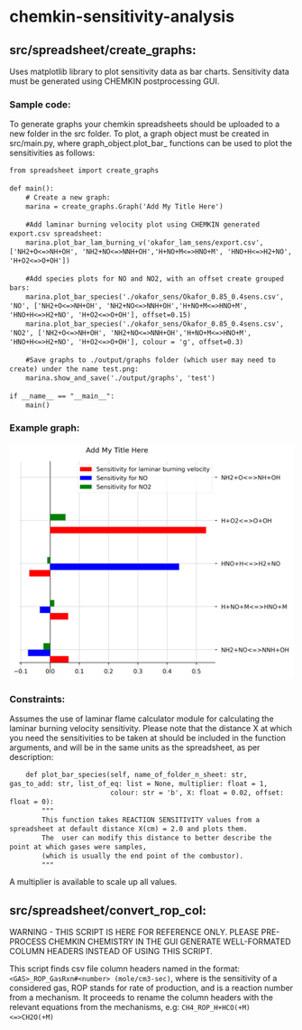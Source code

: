 # chemkin-sensitivity-analysis

## src/spreadsheet/create_graphs:
Uses matplotlib library to plot sensitivity data as bar charts. Sensitivity data must be generated using CHEMKIN postprocessing GUI.

### Sample code: 
To generate graphs your chemkin spreadsheets should be uploaded to a new folder in the src folder. To plot, a graph object must be created in src/main.py, where graph_object.plot_bar_ functions can be used to plot the sensitivities as follows:
```
from spreadsheet import create_graphs

def main():
    # Create a new graph:
    marina = create_graphs.Graph('Add My Title Here')

    #Add laminar burning velocity plot using CHEMKIN generated export.csv spreadsheet:
    marina.plot_bar_lam_burning_v('okafor_lam_sens/export.csv', ['NH2+O<=>NH+OH', 'NH2+NO<=>NNH+OH','H+NO+M<=>HNO+M', 'HNO+H<=>H2+NO', 'H+O2<=>O+OH'])

    #Add species plots for NO and NO2, with an offset create grouped bars:
    marina.plot_bar_species('./okafor_sens/Okafor_0.85_0.4sens.csv', 'NO', ['NH2+O<=>NH+OH', 'NH2+NO<=>NNH+OH','H+NO+M<=>HNO+M', 'HNO+H<=>H2+NO', 'H+O2<=>O+OH'], offset=0.15)
    marina.plot_bar_species('./okafor_sens/Okafor_0.85_0.4sens.csv', 'NO2', ['NH2+O<=>NH+OH', 'NH2+NO<=>NNH+OH','H+NO+M<=>HNO+M', 'HNO+H<=>H2+NO', 'H+O2<=>O+OH'], colour = 'g', offset=0.3)
    
    #Save graphs to ./output/graphs folder (which user may need to create) under the name test.png:
    marina.show_and_save('./output/graphs', 'test')

if __name__ == "__main__":
    main()
```

### Example graph: 
![Sample code graph](src/website_images/test.png)

### Constraints:
Assumes the use of laminar flame calculator module for calculating the laminar burning velocity sensitivity. Please note that the distance X at which you need the sensitivities to be taken at should be included in the function arguments, and will be in the same units as the spreadsheet, as per description: 

```
    def plot_bar_species(self, name_of_folder_n_sheet: str, gas_to_add: str, list_of_eq: list = None, multiplier: float = 1,
                         colour: str = 'b', X: float = 0.02, offset: float = 0):
        """
        This function takes REACTION SENSITIVITY values from a spreadsheet at default distance X(cm) = 2.0 and plots them.
        The  user can modify this distance to better describe the point at which gases were samples,
        (which is usually the end point of the combustor).
        """
```
A multiplier is available to scale up all values.

## src/spreadsheet/convert_rop_col:
WARNING - THIS SCRIPT IS HERE FOR REFERENCE ONLY. PLEASE PRE-PROCESS CHEMKIN CHEMISTRY IN THE GUI GENERATE WELL-FORMATED COLUMN HEADERS INSTEAD OF USING THIS SCRIPT. 

This script finds csv file column headers named in the format: `<GAS>_ROP_GasRxn#<number> (mole/cm3-sec)`, where <GAS> is the sensitivity of a considered gas, ROP stands for rate of production, and <number> is a reaction number from a mechanism. 
  It proceeds to rename the column headers with the relevant equations from the mechanisms, e.g: 
  `CH4_ROP_H+HCO(+M)<=>CH2O(+M)`
